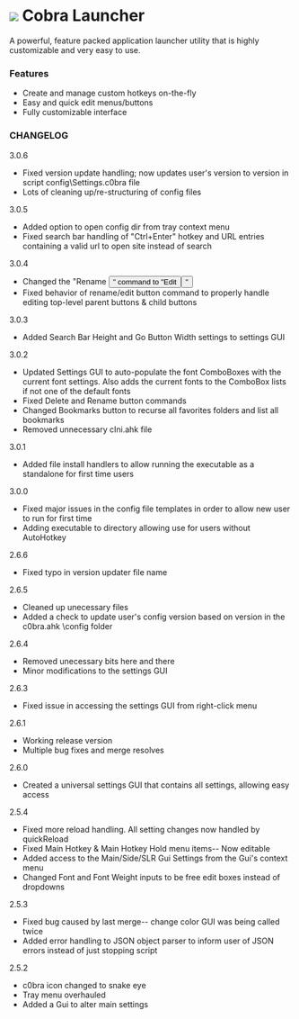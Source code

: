 # ![](http://wsnhapps.com/images/c0bra-logo-sm.png) Cobra Launcher
A powerful, feature packed application launcher utility that is highly customizable and very easy to use.

### Features
* Create and manage custom hotkeys on-the-fly
* Easy and quick  edit menus/buttons
* Fully customizable interface

### CHANGELOG
3.0.6
- Fixed version update handling; now updates user's version to version in script config\Settings.c0bra file
- Lots of cleaning up/re-structuring of config files

3.0.5
- Added option to open config dir from tray context menu
- Fixed search bar handling of "Ctrl+Enter" hotkey and URL entries containing a valid url to open site instead of search

3.0.4
- Changed the "Rename <button>" command to "Edit <button>"
- Fixed behavior of rename/edit button command to properly handle editing top-level parent buttons & child buttons

3.0.3
- Added Search Bar Height and Go Button Width settings to settings GUI

3.0.2
- Updated Settings GUI to auto-populate the font ComboBoxes with the current font settings. Also adds the current fonts to the ComboBox lists if not one of the default fonts
- Fixed Delete and Rename button commands
- Changed Bookmarks button to recurse all favorites folders and list all bookmarks
- Removed unnecessary cIni.ahk file

3.0.1
- Added file install handlers to allow running the executable as a standalone for first time users

3.0.0
- Fixed major issues in the config file templates in order to allow new user to run for first time
- Adding executable to directory allowing use for users without AutoHotkey

2.6.6
- Fixed typo in version updater file name

2.6.5
- Cleaned up unecessary files
- Added a check to update user's config version based on version in the c0bra.ahk \config folder

2.6.4
- Removed unecessary bits here and there
- Minor modifications to the settings GUI

2.6.3
- Fixed issue in accessing the settings GUI from right-click menu

2.6.1
- Working release version
- Multiple bug fixes and merge resolves

2.6.0
- Created a universal settings GUI that contains all settings, allowing easy access

2.5.4
- Fixed more reload handling. All setting changes now handled by quickReload
- Fixed Main Hotkey & Main Hotkey Hold menu items-- Now editable
- Added access to the Main/Side/SLR Gui Settings from the Gui's context menu
- Changed Font and Font Weight inputs to be free edit boxes instead of dropdowns

2.5.3
- Fixed bug caused by last merge-- change color GUI was being called twice
- Added error handling to JSON object parser to inform user of JSON errors instead of just stopping script

2.5.2
- c0bra icon changed to snake eye
- Tray menu overhauled
- Added a Gui to alter main settings
